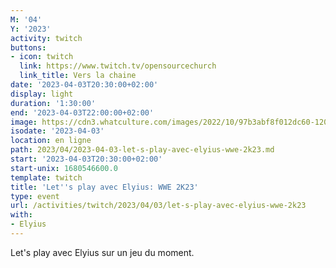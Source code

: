 ```yaml
---
M: '04'
Y: '2023'
activity: twitch
buttons:
- icon: twitch
  link: https://www.twitch.tv/opensourcechurch
  link_title: Vers la chaine
date: '2023-04-03T20:30:00+02:00'
display: light
duration: '1:30:00'
end: '2023-04-03T22:00:00+02:00'
image: https://cdn3.whatculture.com/images/2022/10/97b3abf8f012dc60-1200x675.jpg
isodate: '2023-04-03'
location: en ligne
path: 2023/04/2023-04-03-let-s-play-avec-elyius-wwe-2k23.md
start: '2023-04-03T20:30:00+02:00'
start-unix: 1680546600.0
template: twitch
title: 'Let''s play avec Elyius: WWE 2K23'
type: event
url: /activities/twitch/2023/04/03/let-s-play-avec-elyius-wwe-2k23
with:
- Elyius
---
```

Let's play avec Elyius sur un jeu du moment.